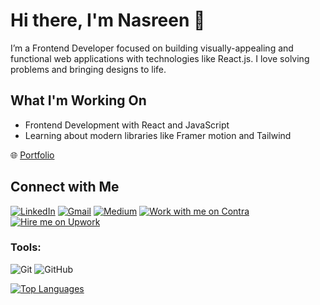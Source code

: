 # Hi there, I'm Nasreen 👋

I’m a Frontend Developer focused on building visually-appealing and functional web applications with technologies like React.js. I love solving problems and bringing designs to life.

## What I'm Working On
- Frontend Development with React and JavaScript
- Learning about modern libraries like Framer motion and Tailwind

🌐 [Portfolio](https://nasreen.vercel.app/)

## Connect with Me

[![LinkedIn](https://img.shields.io/badge/-LinkedIn-blue?style=flat-square&logo=Linkedin&logoColor=white)](https://linkedin.com/in/nasreen429)
[![Gmail](https://img.shields.io/badge/-Gmail-red?style=flat-square&logo=gmail&logoColor=white)](mailto:nasreenmalik429@gmail.com)
[![Medium](https://img.shields.io/badge/-Medium-black?style=flat-square&logo=Medium&logoColor=white)](https://medium.com/@nasreenmalik429)
[![Work with me on Contra](https://img.shields.io/badge/Work_with_me-Contra-blue?style=for-the-badge&logo=handshake)](https://contra.com/iman_jrwscwab)
[![Hire me on Upwork](https://img.shields.io/badge/Hire_me-Upwork-green?style=for-the-badge&logo=upwork)](https://www.upwork.com/freelancers/~018d7cd8f7aad29211?mp_source=share)

### Tools:
![Git](https://img.shields.io/badge/-Git-F05032?style=flat-square&logo=git&logoColor=white) 
![GitHub](https://img.shields.io/badge/-GitHub-181717?style=flat-square&logo=github&logoColor=white)

[![Top Languages](https://github-readme-stats.vercel.app/api/top-langs/?username=Nasreen027&layout=compact&theme=radical)](https://github.com/Nasreen027/github-readme-stats)



